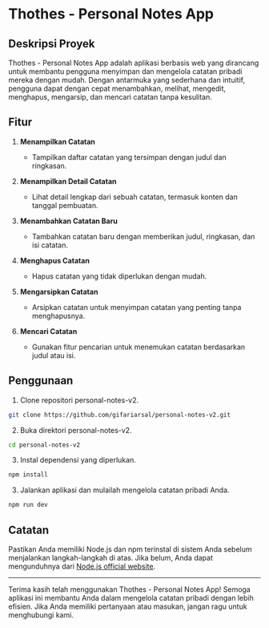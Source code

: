 # Thothes - Personal Notes App

## Deskripsi Proyek

Thothes - Personal Notes App adalah aplikasi berbasis web yang dirancang untuk membantu pengguna menyimpan dan mengelola catatan pribadi mereka dengan mudah. Dengan antarmuka yang sederhana dan intuitif, pengguna dapat dengan cepat menambahkan, melihat, mengedit, menghapus, mengarsip, dan mencari catatan tanpa kesulitan.

## Fitur

1. **Menampilkan Catatan**
   - Tampilkan daftar catatan yang tersimpan dengan judul dan ringkasan.

2. **Menampilkan Detail Catatan**
   - Lihat detail lengkap dari sebuah catatan, termasuk konten dan tanggal pembuatan.

3. **Menambahkan Catatan Baru**
   - Tambahkan catatan baru dengan memberikan judul, ringkasan, dan isi catatan.

4. **Menghapus Catatan**
   - Hapus catatan yang tidak diperlukan dengan mudah.

5. **Mengarsipkan Catatan**
   - Arsipkan catatan untuk menyimpan catatan yang penting tanpa menghapusnya.

6. **Mencari Catatan**
   - Gunakan fitur pencarian untuk menemukan catatan berdasarkan judul atau isi.

## Penggunaan

1. Clone repositori personal-notes-v2.
```bash
git clone https://github.com/gifariarsal/personal-notes-v2.git
```
2. Buka direktori personal-notes-v2.
```bash
cd personal-notes-v2
```
3. Instal dependensi yang diperlukan.
```bash
npm install
```
3. Jalankan aplikasi dan mulailah mengelola catatan pribadi Anda.
```bash
npm run dev
```

## Catatan

Pastikan Anda memiliki Node.js dan npm terinstal di sistem Anda sebelum menjalankan langkah-langkah di atas. Jika belum, Anda dapat mengunduhnya dari [Node.js official website](https://nodejs.org/).

---

Terima kasih telah menggunakan Thothes - Personal Notes App! Semoga aplikasi ini membantu Anda dalam mengelola catatan pribadi dengan lebih efisien. Jika Anda memiliki pertanyaan atau masukan, jangan ragu untuk menghubungi kami.
